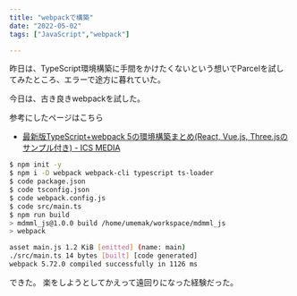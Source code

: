 ```yaml
---
title: "webpackで構築"
date: "2022-05-02"
tags: ["JavaScript","webpack"]

---
```


昨日は、TypeScript環境構築に手間をかけたくないという想いでParcelを試してみたところ、エラーで途方に暮れていた。

今日は、古き良きwebpackを試した。

参考にしたページはこちら
- [最新版TypeScript+webpack 5の環境構築まとめ(React, Vue.js, Three.jsのサンプル付き) - ICS MEDIA](https://ics.media/entry/16329/#webpack-ts)

```sh
$ npm init -y
$ npm i -D webpack webpack-cli typescript ts-loader
$ code package.json
$ code tsconfig.json
$ code webpack.config.js
$ code src/main.ts
$ npm run build
> mdmml_js@1.0.0 build /home/umemak/workspace/mdmml_js
> webpack

asset main.js 1.2 KiB [emitted] (name: main)
./src/main.ts 14 bytes [built] [code generated]
webpack 5.72.0 compiled successfully in 1126 ms
```
できた。
楽をしようとしてかえって遠回りになった経験だった。
